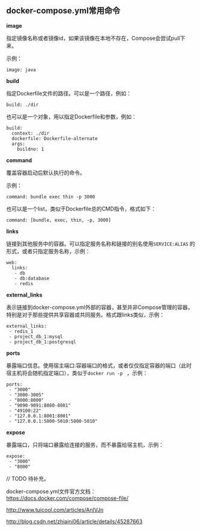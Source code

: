 

## docker-compose.yml常用命令



 **image**

指定镜像名称或者镜像id，如果该镜像在本地不存在，Compose会尝试pull下来。

示例：

```
image: java
```



**build**

指定Dockerfile文件的路径。可以是一个路径，例如：

```
build: ./dir
```

也可以是一个对象，用以指定Dockerfile和参数，例如：

```
build:
  context: ./dir
  dockerfile: Dockerfile-alternate
  args:
    buildno: 1
```



**command**

覆盖容器启动后默认执行的命令。

示例：

```
command: bundle exec thin -p 3000
```

也可以是一个list，类似于Dockerfile总的CMD指令，格式如下：

```
command: [bundle, exec, thin, -p, 3000]
```



**links**

链接到其他服务中的容器。可以指定服务名称和链接的别名使用`SERVICE:ALIAS` 的形式，或者只指定服务名称，示例：

```
web:
  links:
   - db
   - db:database
   - redis
```



**external_links**

表示链接到docker-compose.yml外部的容器，甚至并非Compose管理的容器，特别是对于那些提供共享容器或共同服务。格式跟links类似，示例：

```
external_links:
 - redis_1
 - project_db_1:mysql
 - project_db_1:postgresql
```



**ports**

暴露端口信息。使用宿主端口:容器端口的格式，或者仅仅指定容器的端口（此时宿主机将会随机指定端口），类似于`docker run -p ` ，示例：

```
ports:
 - "3000"
 - "3000-3005"
 - "8000:8000"
 - "9090-9091:8080-8081"
 - "49100:22"
 - "127.0.0.1:8001:8001"
 - "127.0.0.1:5000-5010:5000-5010"
```



**expose**

暴露端口，只将端口暴露给连接的服务，而不暴露给宿主机，示例：

```
expose:
 - "3000"
 - "8000"
```



// TODO 待补充。







docker-compose.yml文件官方文档：https://docs.docker.com/compose/compose-file/

http://www.tuicool.com/articles/AnIVJn

http://blog.csdn.net/zhiaini06/article/details/45287663